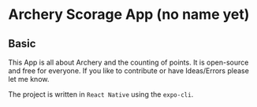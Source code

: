 # Archery Scorage App (no name yet)

## Basic

This App is all about Archery and the counting of points. It is open-source and free for everyone. If you like to contribute or have Ideas/Errors please let me know.

The project is written in `React Native` using the `expo-cli`.  
